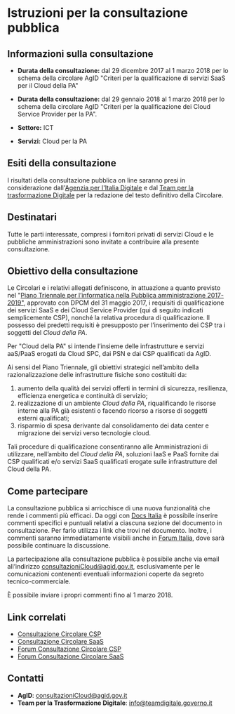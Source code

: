 # Istruzioni per la consultazione pubblica

## Informazioni sulla consultazione

* **Durata della consultazione:** dal 29 dicembre 2017 al 1 marzo 2018 per lo schema della circolare AgID "Criteri per la qualificazione di servizi SaaS per il Cloud della PA"
* **Durata della consultazione:** dal 29 gennaio 2018 al 1 marzo 2018 per lo schema della circolare AgID "Criteri per la qualificazione dei Cloud Service Provider per la PA".

* **Settore:** ICT
* **Servizi:** Cloud per la PA

## Esiti della consultazione

I risultati della consultazione pubblica on line saranno presi in
considerazione dall'[Agenzia per l'Italia Digitale](http://www.agid.gov.it/) e
dal [Team per la trasformazione Digitale](https://teamdigitale.governo.it/) per
la redazione del testo definitivo della Circolare.

## Destinatari

Tutte le parti interessate, compresi i fornitori privati di servizi Cloud e le
pubbliche amministrazioni sono invitate a contribuire alla presente
consultazione.

## Obiettivo della consultazione

Le Circolari e i relativi allegati definiscono, in attuazione a quanto previsto
nel "[Piano Triennale per l’informatica nella Pubblica amministrazione 2017-
2019"](http://pianotriennale-ict.readthedocs.io/it/latest/), approvato con DPCM
del 31 maggio 2017, i requisiti di qualificazione dei servizi SaaS e dei Cloud
Service Provider (qui di seguito indicati semplicemente CSP), nonché la
relativa procedura di qualificazione. Il possesso dei predetti requisiti è
presupposto per l’inserimento dei CSP tra i soggetti del *Cloud della PA*. 

Per "Cloud della PA" si intende l’insieme delle infrastrutture e servizi
aaS/PaaS erogati da Cloud SPC, dai PSN e dai CSP qualificati da AgID.

Ai sensi del Piano Triennale, gli obiettivi strategici nell’ambito della
razionalizzazione delle infrastrutture fisiche sono costituiti da:

1. aumento della qualità dei servizi offerti in termini di sicurezza,
   resilienza, efficienza energetica e continuità di servizio;
2. realizzazione di un ambiente *Cloud della PA*, riqualificando le risorse
   interne alla PA già esistenti o facendo ricorso a risorse di soggetti
   esterni qualificati;
3. risparmio di spesa derivante dal consolidamento dei data center e migrazione
   dei servizi verso tecnologie cloud.

Tali procedure di qualificazione consentiranno alle Amministrazioni di
utilizzare, nell’ambito del *Cloud della PA*, soluzioni IaaS e PaaS fornite dai
CSP qualificati e/o servizi SaaS qualificati erogate sulle infrastrutture del
Cloud della PA.

## Come partecipare

La consultazione pubblica si arricchisce di una nuova funzionalità che rende i
commenti più efficaci. Da oggi con [Docs
Italia](https://docs.developers.italia.it) è possibile inserire commenti
specifici e puntuali relativi a ciascuna sezione del documento in consultazione.
Per farlo utilizza i link che trovi nel documento. Inoltre, i commenti saranno
immediatamente visibili anche in [Forum Italia](https://forum.italia.it), dove
sarà possibile continuare la discussione. 

La partecipazione alla consultazione pubblica è possibile anche via email
all’indirizzo
[consultazioniCloud@agid.gov.it](mailto:consultazioniCloud@agid.gov.it),
esclusivamente per le comunicazioni contenenti eventuali informazioni coperte da
segreto tecnico-commerciale.

È possibile inviare i propri commenti fino al 1 marzo 2018.

## Link correlati
* [Consultazione Circolare CSP](http://cloud-pa.readthedocs.io/it/latest/circolari/CSP/circolare_qualificazione_CSP_v1.2.html)
* [Consultazione Circolare SaaS](http://cloud-pa.readthedocs.io/it/latest/circolari/SaaS/circolare_qualificazione_SaaS_v_4.12.27.html)
* [Forum Consultazione Circolare CSP](https://forum.italia.it/c/documenti-in-consultazione/qualificazione-dei-cloud-service-provider) 
* [Forum Consultazione Circolare SaaS](https://forum.italia.it/c/documenti-in-consultazione/qualificazione-servizi-saas-per-il-cloud-della-pa)

## Contatti

* **AgID**: [consultazioniCloud@agid.gov.it](mailto:consultazioniCloud@agid.gov.it)
* **Team per la Trasformazione Digitale**: [info@teamdigitale.governo.it](mailto:info@teamdigitale.governo.it)

